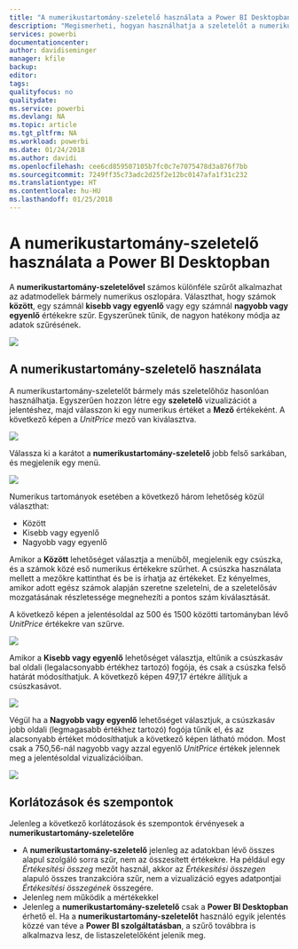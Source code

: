 ```yaml
---
title: "A numerikustartomány-szeletelő használata a Power BI Desktopban"
description: "Megismerheti, hogyan használhatja a szeletelőt a numerikus tartományokra való korlátozásra a Power BI Desktopban"
services: powerbi
documentationcenter: 
author: davidiseminger
manager: kfile
backup: 
editor: 
tags: 
qualityfocus: no
qualitydate: 
ms.service: powerbi
ms.devlang: NA
ms.topic: article
ms.tgt_pltfrm: NA
ms.workload: powerbi
ms.date: 01/24/2018
ms.author: davidi
ms.openlocfilehash: cee6cd859507105b7fc0c7e7075478d3a876f7bb
ms.sourcegitcommit: 7249ff35c73adc2d25f2e12bc0147afa1f31c232
ms.translationtype: HT
ms.contentlocale: hu-HU
ms.lasthandoff: 01/25/2018
---
```

# <a name="use-the-numeric-range-slicer-in-power-bi-desktop"></a>A numerikustartomány-szeletelő használata a Power BI Desktopban
A **numerikustartomány-szeletelővel** számos különféle szűrőt alkalmazhat az adatmodellek bármely numerikus oszlopára. Választhat, hogy számok **között**, egy számnál **kisebb vagy egyenlő** vagy egy számnál **nagyobb vagy egyenlő** értékekre szűr. Egyszerűnek tűnik, de nagyon hatékony módja az adatok szűrésének.

![](media/desktop-slicer-numeric-range/slicer-numeric-range_2.png)

## <a name="using-the-numeric-range-slicer"></a>A numerikustartomány-szeletelő használata
A numerikustartomány-szeletelőt bármely más szeletelőhöz hasonlóan használhatja. Egyszerűen hozzon létre egy **szeletelő** vizualizációt a jelentéshez, majd válasszon ki egy numerikus értéket a **Mező** értékeként. A következő képen a *UnitPrice* mező van kiválasztva.

![](media/desktop-slicer-numeric-range/slicer-numeric-range_3.png)

Válassza ki a karátot a **numerikustartomány-szeletelő** jobb felső sarkában, és megjelenik egy menü.

![](media/desktop-slicer-numeric-range/slicer-numeric-range_4.png)

Numerikus tartományok esetében a következő három lehetőség közül választhat:

* Között
* Kisebb vagy egyenlő
* Nagyobb vagy egyenlő

Amikor a **Között** lehetőséget választja a menüből, megjelenik egy csúszka, és a számok közé eső numerikus értékekre szűrhet. A csúszka használata mellett a mezőkre kattinthat és be is írhatja az értékeket. Ez kényelmes, amikor adott egész számok alapján szeretne szeletelni, de a szeletelősáv mozgatásának részletessége megnehezíti a pontos szám kiválasztását.

A következő képen a jelentésoldal az 500 és 1500 közötti tartományban lévő *UnitPrice* értékekre van szűrve.

![](media/desktop-slicer-numeric-range/slicer-numeric-range_5.png)

Amikor a **Kisebb vagy egyenlő** lehetőséget választja, eltűnik a csúszkasáv bal oldali (legalacsonyabb értékhez tartozó) fogója, és csak a csúszka felső határát módosíthatjuk. A következő képen 497,17 értékre állítjuk a csúszkasávot.

![](media/desktop-slicer-numeric-range/slicer-numeric-range_6.png)

Végül ha a **Nagyobb vagy egyenlő** lehetőséget választjuk, a csúszkasáv jobb oldali (legmagasabb értékhez tartozó) fogója tűnik el, és az alacsonyabb értéket módosíthatjuk a következő képen látható módon. Most csak a 750,56-nál nagyobb vagy azzal egyenlő *UnitPrice* értékek jelennek meg a jelentésoldal vizualizációiban.

![](media/desktop-slicer-numeric-range/slicer-numeric-range_7.png)

## <a name="limitations-and-considerations"></a>Korlátozások és szempontok
Jelenleg a következő korlátozások és szempontok érvényesek a **numerikustartomány-szeletelőre**

* A **numerikustartomány-szeletelő** jelenleg az adatokban lévő összes alapul szolgáló sorra szűr, nem az összesített értékekre. Ha például egy *Értékesítési összeg* mezőt használ, akkor az *Értékesítési összegen* alapuló összes tranzakcióra szűr, nem a vizualizáció egyes adatpontjai *Értékesítési összegének* összegére.
* Jelenleg nem működik a mértékekkel
* Jelenleg a **numerikustartomány-szeletelő** csak a **Power BI Desktopban** érhető el. Ha a **numerikustartomány-szeletelőt** használó egyik jelentés közzé van téve a **Power BI szolgáltatásban**, a szűrő továbbra is alkalmazva lesz, de listaszeletelőként jelenik meg.

